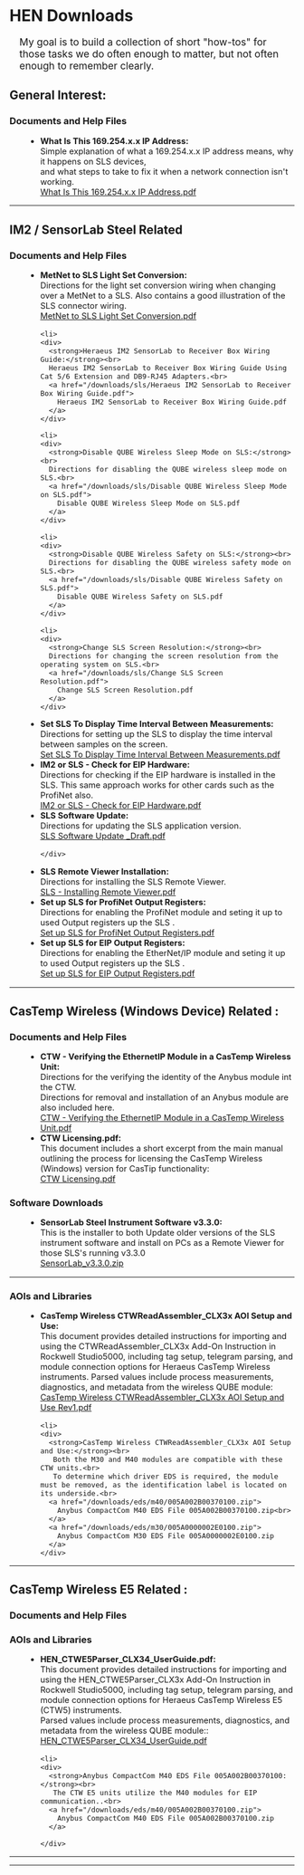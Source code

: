 # HEN Downloads
<span style="display: block; margin-left: 1em; font-weight: regular; font-size: 1.25em;">
    <div>
      My goal is to build a collection of short "how-tos" for those tasks we do often enough to matter, but not often enough to remember clearly.<br>
    </div>
</span>



## General Interest:

### Documents and Help Files

<ul style="list-style-type: disc; margin-left: 2em; font-size: 1.05em;">

  <li>
    <div>
      <strong>What Is This 169.254.x.x IP Address:</strong><br>
      Simple explanation of what a 169.254.x.x IP address means, why it happens on SLS devices, <br>
	  and what steps to take to fix it when a network connection isn't working.<br>
      <a href="/downloads/general/What Is This 169.254.x.x IP Address.pdf">
        What Is This 169.254.x.x IP Address.pdf
      </a>
    </div>
  </li>
  


</ul>



---



## IM2 / SensorLab Steel Related

### Documents and Help Files

<ul style="list-style-type: disc; margin-left: 2em; font-size: 1.05em;">

  <li>
    <div>
      <strong>MetNet to SLS Light Set Conversion:</strong><br>
      Directions for the light set conversion wiring when changing over a MetNet to a SLS. Also contains a good illustration of the SLS connector wiring.<br>
      <a href="/downloads/sls/MetNet to SLS Light Set Conversion.pdf">
        MetNet to SLS Light Set Conversion.pdf
      </a>
    </div>
  </li>
  
    <li>
    <div>
      <strong>Heraeus IM2 SensorLab to Receiver Box Wiring Guide:</strong><br>
      Heraeus IM2 SensorLab to Receiver Box Wiring Guide Using Cat 5/6 Extension and DB9-RJ45 Adapters.<br>
      <a href="/downloads/sls/Heraeus IM2 SensorLab to Receiver Box Wiring Guide.pdf">
        Heraeus IM2 SensorLab to Receiver Box Wiring Guide.pdf
      </a>
    </div>
  </li>
  
    <li>
    <div>
      <strong>Disable QUBE Wireless Sleep Mode on SLS:</strong><br>
      Directions for disabling the QUBE wireless sleep mode on SLS.<br>
      <a href="/downloads/sls/Disable QUBE Wireless Sleep Mode on SLS.pdf">
        Disable QUBE Wireless Sleep Mode on SLS.pdf
      </a>
    </div>
  </li>
  
    <li>
    <div>
      <strong>Disable QUBE Wireless Safety on SLS:</strong><br>
      Directions for disabling the QUBE wireless safety mode on SLS.<br>
      <a href="/downloads/sls/Disable QUBE Wireless Safety on SLS.pdf">
        Disable QUBE Wireless Safety on SLS.pdf
      </a>
    </div>
  </li>
  
    <li>
    <div>
      <strong>Change SLS Screen Resolution:</strong><br>
      Directions for changing the screen resolution from the operating system on SLS.<br>
      <a href="/downloads/sls/Change SLS Screen Resolution.pdf">
        Change SLS Screen Resolution.pdf
      </a>
    </div>
  </li>
  
  <li>
    <div>
      <strong>Set SLS To Display Time Interval Between Measurements:</strong><br>
      Directions for setting up the SLS to display the time interval between samples on the screen.<br>
      <a href="/downloads/sls/Set SLS To Display Time Interval Between Measurements.pdf">
        Set SLS To Display Time Interval Between Measurements.pdf
      </a>
    </div>
  </li>
  
  <li>
    <div>
      <strong>IM2 or SLS - Check for EIP Hardware:</strong><br>
      Directions for checking if the EIP hardware is installed in the SLS. This same approach works for other cards such as the ProfiNet also.<br>
      <a href="/downloads/sls/IM2 or SLS - Check for EIP Hardware.pdf">
        IM2 or SLS - Check for EIP Hardware.pdf
      </a>
    </div>
  </li>
  
 <li>
    <div>
      <strong>SLS Software Update:</strong><br>
      Directions for updating the SLS application version.<br>
      <a href="/downloads/sls/SLS Software Update _Draft.pdf">
        SLS Software Update _Draft.pdf
      </a>
	  
    </div>
  </li>
  
  
   <li>
    <div>
      <strong>SLS Remote Viewer Installation:</strong><br>
      Directions for installing the SLS Remote Viewer.<br>
      <a href="/downloads/sls/SLS - Installing Remote Viewer.pdf">
        SLS - Installing Remote Viewer.pdf
      </a>
    </div>
  </li>
  
  
  
  <li>
    <div>
      <strong>Set up SLS for ProfiNet Output Registers:</strong><br>
      Directions for enabling the ProfiNet module and seting it up to used Output registers up the SLS .<br>
      <a href="/downloads/sls/sls_output_register_files_pnet/Set up SLS for ProfiNet Output Registers.pdf">
        Set up SLS for ProfiNet Output Registers.pdf
      </a>
    </div>
  </li>
  
  <li>
    <div>
      <strong>Set up SLS for EIP Output Registers:</strong><br>
      Directions for enabling the EtherNet/IP module and seting it up to used Output registers up the SLS .<br>
      <a href="/downloads/sls/sls_output_register_files_clx/Set up SLS for EIP Output Registers.pdf">
        Set up SLS for EIP Output Registers.pdf
      </a>
    </div>
  </li>

</ul>




---



## CasTemp Wireless (Windows Device) Related :

### Documents and Help Files

<ul style="list-style-type: disc; margin-left: 2em; font-size: 1.05em;">

  <li>
    <div>
      <strong>CTW - Verifying the EthernetIP Module in a CasTemp Wireless Unit:</strong><br>
      Directions for the verifying the identity of the Anybus module int the CTW.<br>
	  Directions for removal and installation of an Anybus module are also included here.<br>
      <a href="/downloads/ctw/CTW - Verifying the EthernetIP Module in a CasTemp Wireless Unit.pdf">
        CTW - Verifying the EthernetIP Module in a CasTemp Wireless Unit.pdf
      </a>
    </div>
  </li>
  
  <li>
    <div>
      <strong>CTW Licensing.pdf:</strong><br>
      This document includes a short excerpt from the main manual outlining the process for licensing the CasTemp Wireless (Windows) version for CasTip functionality:<br>
      <a href="/downloads/ctw/CTW Licensing.pdf">
        CTW Licensing.pdf
      </a>
    </div>
  </li>

</ul>


### Software Downloads

<ul style="list-style-type: disc; margin-left: 2em; font-size: 1.05em;">

  <li>
    <div>
      <strong>SensorLab Steel Instrument Software v3.3.0:</strong><br>
      This is the installer to both Update older versions of the SLS instrument software and install on PCs as a Remote Viewer for those SLS's running v3.3.0<br>
      <a href="https://pawleyslogic-downloads.s3.us-east-2.amazonaws.com/sls/SensorLab_v3.3.0.zip">
        SensorLab_v3.3.0.zip
      </a>
    </div>
  </li>
  


</ul>

---

### AOIs and Libraries

<ul style="list-style-type: disc; margin-left: 2em; font-size: 1.05em;">

  <li>
    <div>
      <strong>CasTemp Wireless CTWReadAssembler_CLX3x AOI Setup and Use:</strong><br>
      This document provides detailed instructions for importing and using the CTWReadAssembler_CLX3x Add-On Instruction in Rockwell Studio5000, including tag setup, telegram parsing, and module connection options for Heraeus CasTemp Wireless instruments.  
      Parsed values include process measurements, diagnostics, and metadata from the wireless QUBE module:<br>
      <a href="/downloads/ctw/CasTemp Wireless CTWReadAssembler_CLX3x AOI Setup and Use Rev1.pdf">
        CasTemp Wireless CTWReadAssembler_CLX3x AOI Setup and Use Rev1.pdf
      </a>
    </div>
  </li>
  
    <li>
    <div>
      <strong>CasTemp Wireless CTWReadAssembler_CLX3x AOI Setup and Use:</strong><br>
       Both the M30 and M40 modules are compatible with these CTW units.<br>  
       To determine which driver EDS is required, the module must be removed, as the identification label is located on its underside.<br>
      <a href="/downloads/eds/m40/005A002B00370100.zip">
        Anybus CompactCom M40 EDS File 005A002B00370100.zip<br>
      </a>
	  <a href="/downloads/eds/m30/005A0000002E0100.zip">
        Anybus CompactCom M30 EDS File 005A0000002E0100.zip
      </a>
    </div>
  </li>

</ul>

---




## CasTemp Wireless E5 Related :

### Documents and Help Files

<ul style="list-style-type: disc; margin-left: 2em; font-size: 1.05em;">
<!--
  <li>
    <div>
      <strong>CTW - Verifying the EthernetIP Module in a CasTemp Wireless Unit:</strong><br>
      Directions for the verifying the identity of the Anybus module int the CTW.<br>
	  Directions for removal and installation of an Anybus module are also included here.<br>
      <a href="/downloads/ctw/CTW - Verifying the EthernetIP Module in a CasTemp Wireless Unit.pdf">
        CTW - Verifying the EthernetIP Module in a CasTemp Wireless Unit.pdf
      </a>
    </div>
  </li>
  
  <li>
    <div>
      <strong>CTW Licensing.pdf:</strong><br>
      This document includes a short excerpt from the main manual outlining the process for licensing the CasTemp Wireless (Windows) version for CasTip functionality:<br>
      <a href="/downloads/ctw/CTW Licensing.pdf">
        CTW Licensing.pdf
      </a>
    </div>
  </li>
End Comment Block -->
</ul>

### AOIs and Libraries

<ul style="list-style-type: disc; margin-left: 2em; font-size: 1.05em;">

  <li>
    <div>
      <strong>HEN_CTWE5Parser_CLX34_UserGuide.pdf:</strong><br>
      This document provides detailed instructions for importing and using the HEN_CTWE5Parser_CLX3x Add-On Instruction in Rockwell Studio5000, including tag setup, telegram parsing, and module connection options for Heraeus CasTemp Wireless E5 (CTW5) instruments.<br>  
      Parsed values include process measurements, diagnostics, and metadata from the wireless QUBE module::<br>
      <a href="/downloads/ctw5/HEN_CTWE5Parser_CLX34_UserGuide.pdf">
        HEN_CTWE5Parser_CLX34_UserGuide.pdf
      </a>
    </div>
  </li>
  
    <li>
    <div>
      <strong>Anybus CompactCom M40 EDS File 005A002B00370100:</strong><br>
       The CTW E5 units utilize the M40 modules for EIP communication..<br>
      <a href="/downloads/eds/m40/005A002B00370100.zip">
        Anybus CompactCom M40 EDS File 005A002B00370100.zip
      </a>

    </div>
  </li>

</ul>

---

---







<!-- Begin CommentBlock
## Hydris / HydroVAS Related :

📄 [Download HEN_CTWE5Parser_CLX34 AOI User Guide (PDF)](/downloads/ctw5/HEN_CTWE5Parser_CLX34_UserGuide.pdf)

---

## DTE4 Related :

📄 [Download HEN_CTWE5Parser_CLX34 AOI User Guide (PDF)](/downloads/ctw5/HEN_CTWE5Parser_CLX34_UserGuide.pdf)

---

## DTE5 Related :

📄 [Download HEN_CTWE5Parser_CLX34 AOI User Guide (PDF)](/downloads/ctw5/HEN_CTWE5Parser_CLX34_UserGuide.pdf)

---

## CoreTemp Related :

📄 [Download HEN_CTWE5Parser_CLX34 AOI User Guide (PDF)](/downloads/ctw5/HEN_CTWE5Parser_CLX34_UserGuide.pdf)

---



## IM2 / SensorLab Steel Related :

---





	

 




---



## Appendix: 

| Issue                           | Possible Cause                                      |
|--------------------------------|-----------------------------------------------------|
| All results = -999             | Telegram not active, CTW5 not paired, faulted       |
| RF signal = 0                  | Poor antenna position or interference               |
| QUBE Charge = 0%              | QUBE not fully charged or measurement not started   |
| `CTW5ModuleFaulted = 1`       | Loss of communication from EIP device               |



---


End Comment Block -->
